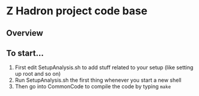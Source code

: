 

# Z Hadron project code base

## Overview

## To start...

1. First edit SetupAnalysis.sh to add stuff related to your setup (like setting up root and so on)
1. Run SetupAnalysis.sh the first thing whenever you start a new shell
1. Then go into CommonCode to compile the code by typing `make`





